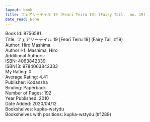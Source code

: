 ```yaml
---
layout: book
title: フェアリーテイル 19 [Fearī Teiru 19] (Fairy Tail,  no. 19)
date_read: None
---
```


Book Id: 8756581<br />
Title: フェアリーテイル 19 [Fearī Teiru 19] (Fairy Tail, #19)<br />
Author: Hiro Mashima<br />
Author l-f: Mashima, Hiro<br />
Additional Authors: <br />
ISBN: 4063842339<br />
ISBN13: 9784063842333<br />
My Rating: 0<br />
Average Rating: 4.41<br />
Publisher: Kodansha<br />
Binding: Paperback<br />
Number of Pages: 192<br />
Year Published: 2010<br />
Date Added: 2020/04/12<br />
Bookshelves: kupka-wstydu<br />
Bookshelves with positions: kupka-wstydu (#1289)<br />

